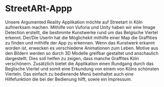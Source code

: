 # StreetARt-Appp
Unsere Argumented Reality Applikation möchte auf Streetart in Köln aufmerksam machen. Mithilfe von Vuforia und Unity haben wir eine Image Detection erstellt, die bestimmte Kunstwerke rund um das Belgische Viertel erkennt. Der/Die UserIn hat die Möglichekit mithilfe einer Map die Graffities zu finden und mithilfe der App zu erkennen. Wenn das Kunstwerk erkannt worden ist, erwecken es verschiedene Animationen zum Leben. Motive aus den Bildern werden so durch 3D Modelle greifbar gestaltet und anschaulich dargestellt. Dies soll helfen zu zeigen, dass manche Graffites Köln verschönern. Zusätzlich bietet die Applikation einen Rundgang durch das Beglische Viertel und somit eine Erkundung von einem von Kölns schönsten Vierteln. Das einfach zu bedienende Menü beinhaltet auch eine Hilfefunktion die bei der Bedienung hilft, sowie ein Impressum. 
